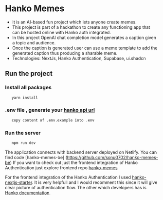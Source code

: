 # Hanko Memes

- It is an AI-based fun project which lets anyone create memes.
- This project is part of a hackathon to create any functioning app that can be hosted online with Hanko auth integrated.
- In this project OpenAI chat completion model generates a caption given a topic and audience.
- Once the caption is generated user can use a meme template to add the generated caption thus producing a sharable meme.
- Technologies: NextJs, Hanko Authentication, Supabase, ui.shadcn


## Run the project

### Install all packages
```bash
   yarn install
```
### .env file , generate your [hanko api url](https://docs.hanko.io/setup-hanko-cloud) 
```bash
   copy content of .env.example into .env
```

### Run the server
```bash
   npm run dev
```

The application connects with backend server deployed on Netlify.
You can find code [hanko-memes-be] (https://github.com/sonu0702/hanko-memes-be)
If you want to check out just the frontend integration of 
Hanko Authentication just explore frontend repo [hanko-memes](https://github.com/sonu0702/hanko-memes)

For the frontend integration of the Hanko Authentication I used [hanko-nextjs-starter](https://github.com/teamhanko/hanko-nextjs-starter). It is very helpfull and I would recomment this since it will give clear picture of authentication flow. The other which developers has is [Hanko documentation](https://docs.hanko.io/quickstarts/frontend/react).